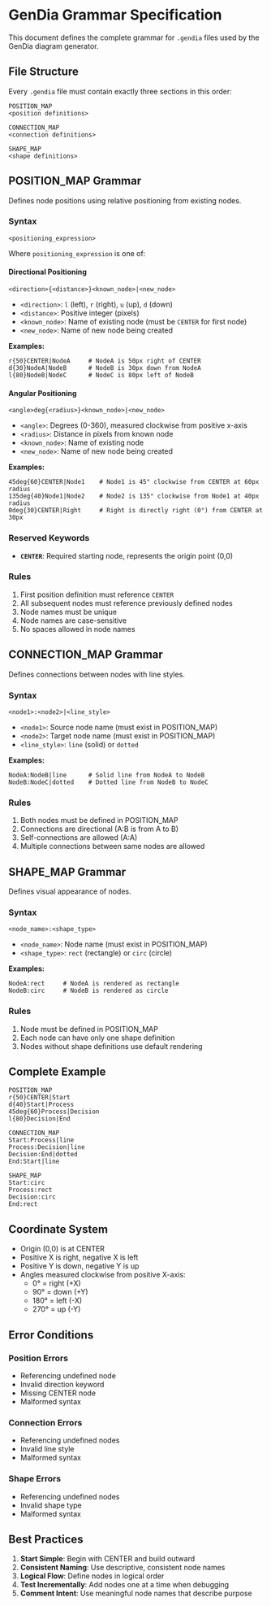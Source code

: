 # GenDia Grammar Specification

This document defines the complete grammar for `.gendia` files used by the GenDia diagram generator.

## File Structure

Every `.gendia` file must contain exactly three sections in this order:

```
POSITION_MAP
<position definitions>

CONNECTION_MAP
<connection definitions>

SHAPE_MAP
<shape definitions>
```

## POSITION_MAP Grammar

Defines node positions using relative positioning from existing nodes.

### Syntax

```
<positioning_expression>
```

Where `positioning_expression` is one of:

#### Directional Positioning
```
<direction>{<distance>}<known_node>|<new_node>
```

- `<direction>`: `l` (left), `r` (right), `u` (up), `d` (down)
- `<distance>`: Positive integer (pixels)
- `<known_node>`: Name of existing node (must be `CENTER` for first node)
- `<new_node>`: Name of new node being created

**Examples:**
```
r{50}CENTER|NodeA     # NodeA is 50px right of CENTER
d{30}NodeA|NodeB      # NodeB is 30px down from NodeA
l{80}NodeB|NodeC      # NodeC is 80px left of NodeB
```

#### Angular Positioning
```
<angle>deg{<radius>}<known_node>|<new_node>
```

- `<angle>`: Degrees (0-360), measured clockwise from positive x-axis
- `<radius>`: Distance in pixels from known node
- `<known_node>`: Name of existing node
- `<new_node>`: Name of new node being created

**Examples:**
```
45deg{60}CENTER|Node1    # Node1 is 45° clockwise from CENTER at 60px radius
135deg{40}Node1|Node2    # Node2 is 135° clockwise from Node1 at 40px radius
0deg{30}CENTER|Right     # Right is directly right (0°) from CENTER at 30px
```

### Reserved Keywords

- **`CENTER`**: Required starting node, represents the origin point (0,0)

### Rules

1. First position definition must reference `CENTER`
2. All subsequent nodes must reference previously defined nodes
3. Node names must be unique
4. Node names are case-sensitive
5. No spaces allowed in node names

## CONNECTION_MAP Grammar

Defines connections between nodes with line styles.

### Syntax

```
<node1>:<node2>|<line_style>
```

- `<node1>`: Source node name (must exist in POSITION_MAP)
- `<node2>`: Target node name (must exist in POSITION_MAP)
- `<line_style>`: `line` (solid) or `dotted`

**Examples:**
```
NodeA:NodeB|line      # Solid line from NodeA to NodeB
NodeB:NodeC|dotted    # Dotted line from NodeB to NodeC
```

### Rules

1. Both nodes must be defined in POSITION_MAP
2. Connections are directional (A:B is from A to B)
3. Self-connections are allowed (A:A)
4. Multiple connections between same nodes are allowed

## SHAPE_MAP Grammar

Defines visual appearance of nodes.

### Syntax

```
<node_name>:<shape_type>
```

- `<node_name>`: Node name (must exist in POSITION_MAP)
- `<shape_type>`: `rect` (rectangle) or `circ` (circle)

**Examples:**
```
NodeA:rect     # NodeA is rendered as rectangle
NodeB:circ     # NodeB is rendered as circle
```

### Rules

1. Node must be defined in POSITION_MAP
2. Each node can have only one shape definition
3. Nodes without shape definitions use default rendering

## Complete Example

```
POSITION_MAP
r{50}CENTER|Start
d{40}Start|Process
45deg{60}Process|Decision
l{80}Decision|End

CONNECTION_MAP
Start:Process|line
Process:Decision|line
Decision:End|dotted
End:Start|line

SHAPE_MAP
Start:circ
Process:rect
Decision:circ
End:rect
```

## Coordinate System

- Origin (0,0) is at CENTER
- Positive X is right, negative X is left
- Positive Y is down, negative Y is up
- Angles measured clockwise from positive X-axis:
  - 0° = right (+X)
  - 90° = down (+Y)
  - 180° = left (-X)
  - 270° = up (-Y)

## Error Conditions

### Position Errors
- Referencing undefined node
- Invalid direction keyword
- Missing CENTER node
- Malformed syntax

### Connection Errors
- Referencing undefined nodes
- Invalid line style
- Malformed syntax

### Shape Errors
- Referencing undefined nodes
- Invalid shape type
- Malformed syntax

## Best Practices

1. **Start Simple**: Begin with CENTER and build outward
2. **Consistent Naming**: Use descriptive, consistent node names
3. **Logical Flow**: Define nodes in logical order
4. **Test Incrementally**: Add nodes one at a time when debugging
5. **Comment Intent**: Use meaningful node names that describe purpose
